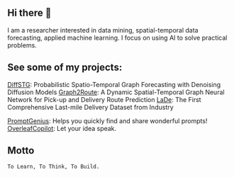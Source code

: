 ## Hi there 👋

I am a researcher interested in data mining, spatial-temporal data forecasting, applied machine learning. I focus on using AI to solve practical problems.

## See some of my projects:

[DiffSTG](https://github.com/wenhaomin/DiffSTG): Probabilistic Spatio-Temporal Graph Forecasting with Denoising Diffusion Models
[Graph2Route](https://github.com/wenhaomin/graph2route): A Dynamic Spatial-Temporal Graph Neural Network for Pick-up and Delivery Route Prediction
[LaDe](https://wenhaomin.github.io/LaDe-website/):  The First Comprehensive Last-mile Delivery Dataset from Industry

[PromptGenius](https://github.com/wenhaomin/ChatGPT-PromptGenius):  Helps you quickly find and share wonderful prompts! 
[OverleafCopilot](https://chromewebstore.google.com/detail/overleaf-copilot/eoadabdpninlhkkbhngoddfjianhlghb): Let your idea speak.

## Motto
`To Learn, To Think, To Build.` 


<!--
**wenhaomin/wenhaomin** is a ✨ _special_ ✨ repository because its `README.md` (this file) appears on your GitHub profile.

Here are some ideas to get you started:

- 🔭 I’m currently working on ...
- 🌱 I’m currently learning ...
- 👯 I’m looking to collaborate on ...
- 🤔 I’m looking for help with ...
- 💬 Ask me about ...
- 📫 How to reach me: ...
- 😄 Pronouns: ...
- ⚡ Fun fact: ...
-->
